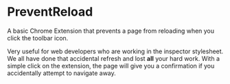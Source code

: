 # PreventReload
A basic Chrome Extension that prevents a page from reloading when you click the toolbar icon.

Very useful for web developers who are working in the inspector stylesheet. We all have done that accidental refresh and lost **all** your hard work. With a simple click on the extension, the page will give you a confirmation if you accidentally attempt to navigate away.
